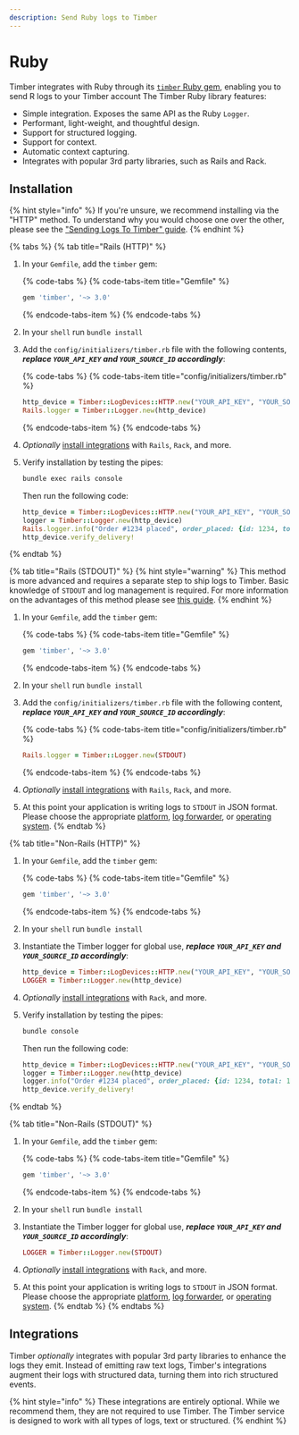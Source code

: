 ```yaml
---
description: Send Ruby logs to Timber
---
```


# Ruby

Timber integrates with Ruby through its [`timber` Ruby gem](https://rubygems.org/gems/timber), enabling you to send R logs to your Timber account The Timber Ruby library features:

* Simple integration. Exposes the same API as the Ruby `Logger`.
* Performant, light-weight, and thoughtful design.
* Support for structured logging.
* Support for context.
* Automatic context capturing.
* Integrates with popular 3rd party libraries, such as Rails and Rack.

## Installation

{% hint style="info" %}
If you're unsure, we recommend installing via the "HTTP" method. To understand why you would choose one over the other, please see the ["Sending Logs To Timber" guide](../../../guides/sending-logs-to-timber.md).
{% endhint %}

{% tabs %}
{% tab title="Rails \(HTTP\)" %}
1. In your `Gemfile`, add the `timber` gem:  


   {% code-tabs %}
   {% code-tabs-item title="Gemfile" %}
   ```ruby
   gem 'timber', '~> 3.0'
   ```
   {% endcode-tabs-item %}
   {% endcode-tabs %}

2. In your `shell` run `bundle install`
3. Add the `config/initializers/timber.rb` file with the following contents, _**replace `YOUR_API_KEY` and `YOUR_SOURCE_ID` accordingly**_:  


   {% code-tabs %}
   {% code-tabs-item title="config/initializers/timber.rb" %}
   ```ruby
   http_device = Timber::LogDevices::HTTP.new("YOUR_API_KEY", "YOUR_SOURCE_ID")
   Rails.logger = Timber::Logger.new(http_device)
   ```
   {% endcode-tabs-item %}
   {% endcode-tabs %}

4. _Optionally_ [install integrations](./#integrations) with `Rails`, `Rack`, and more.
5. Verify installation by testing the pipes:  


   ```bash
   bundle exec rails console
   ```

   Then run the following code:  


   ```ruby
   http_device = Timber::LogDevices::HTTP.new("YOUR_API_KEY", "YOUR_SOURCE_ID")
   logger = Timber::Logger.new(http_device)
   Rails.logger.info("Order #1234 placed", order_placed: {id: 1234, total: 100.54})
   http_device.verify_delivery!
   ```
{% endtab %}

{% tab title="Rails \(STDOUT\)" %}
{% hint style="warning" %}
This method is more advanced and requires a separate step to ship logs to Timber. Basic knowledge of `STDOUT` and log management is required. For more information on the advantages of this method please see [this guide](../../../guides/sending-logs-to-timber.md).
{% endhint %}

1. In your `Gemfile`, add the `timber` gem:  


   {% code-tabs %}
   {% code-tabs-item title="Gemfile" %}
   ```ruby
   gem 'timber', '~> 3.0'
   ```
   {% endcode-tabs-item %}
   {% endcode-tabs %}

2. In your `shell` run `bundle install`
3. Add the `config/initializers/timber.rb` file with the following content, _**replace `YOUR_API_KEY` and `YOUR_SOURCE_ID` accordingly**_:  


   {% code-tabs %}
   {% code-tabs-item title="config/initializers/timber.rb" %}
   ```ruby
   Rails.logger = Timber::Logger.new(STDOUT)
   ```
   {% endcode-tabs-item %}
   {% endcode-tabs %}

4. _Optionally_ [install integrations](./#integrations) with `Rails`, `Rack`, and more.
5. At this point your application is writing logs to `STDOUT` in JSON format. Please choose the appropriate [platform](../../platforms/), [log forwarder](../../log-forwarders/), or [operating system](../../operating-systems/).
{% endtab %}

{% tab title="Non-Rails \(HTTP\)" %}
1. In your `Gemfile`, add the `timber` gem:  


   {% code-tabs %}
   {% code-tabs-item title="Gemfile" %}
   ```ruby
   gem 'timber', '~> 3.0'
   ```
   {% endcode-tabs-item %}
   {% endcode-tabs %}

2. In your `shell` run `bundle install`
3. Instantiate the Timber logger for global use, _**replace `YOUR_API_KEY` and `YOUR_SOURCE_ID` accordingly**_:  


   ```ruby
   http_device = Timber::LogDevices::HTTP.new("YOUR_API_KEY", "YOUR_SOURCE_ID")
   LOGGER = Timber::Logger.new(http_device)
   ```

4. _Optionally_ [install integrations](./#integrations) with `Rack`, and more.
5. Verify installation by testing the pipes:  


   ```bash
   bundle console
   ```

   Then run the following code:  


   ```ruby
   http_device = Timber::LogDevices::HTTP.new("YOUR_API_KEY", "YOUR_SOURCE_ID")
   logger = Timber::Logger.new(http_device)
   logger.info("Order #1234 placed", order_placed: {id: 1234, total: 100.54})
   http_device.verify_delivery!
   ```
{% endtab %}

{% tab title="Non-Rails \(STDOUT\)" %}
1. In your `Gemfile`, add the `timber` gem:  


   {% code-tabs %}
   {% code-tabs-item title="Gemfile" %}
   ```ruby
   gem 'timber', '~> 3.0'
   ```
   {% endcode-tabs-item %}
   {% endcode-tabs %}

2. In your `shell` run `bundle install`
3. Instantiate the Timber logger for global use, _**replace `YOUR_API_KEY` and `YOUR_SOURCE_ID` accordingly**_:  


   ```ruby
   LOGGER = Timber::Logger.new(STDOUT)
   ```

4. _Optionally_ [install integrations](./#integrations) with `Rack`, and more.
5. At this point your application is writing logs to `STDOUT` in JSON format. Please choose the appropriate [platform](../../platforms/), [log forwarder](../../log-forwarders/), or [operating system](../../operating-systems/).
{% endtab %}
{% endtabs %}

## Integrations

Timber _optionally_ integrates with popular 3rd party libraries to enhance the logs they emit. Instead of emitting raw text logs, Timber's integrations augment their logs with structured data, turning them into rich structured events.

{% hint style="info" %}
These integrations are entirely optional. While we recommend them, they are not required to use Timber. The Timber service is designed to work with all types of logs, text or structured.
{% endhint %}

